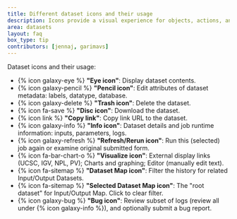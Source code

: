 ```yaml
---
title: Different dataset icons and their usage
description: Icons provide a visual experience for objects, actions, and ideas
area: datasets
layout: faq
box_type: tip
contributors: [jennaj, garimavs]
---
```


Dataset icons and their usage: 

- {% icon galaxy-eye %} **"Eye icon"**: Display dataset contents.
- {% icon galaxy-pencil %} **"Pencil icon"**: Edit attributes of dataset metadata: labels, datatype, database.
- {% icon galaxy-delete %} **"Trash icon"**: Delete the dataset.
- {% icon fa-save %} **"Disc icon"**: Download the dataset.
- {% icon link %} **"Copy link"**: Copy link URL to the dataset.
- {% icon galaxy-info %} **"Info icon"**: Dataset details and job runtime information: inputs, parameters, logs.
- {% icon galaxy-refresh %} **"Refresh/Rerun icon"**: Run this (selected) job again or examine original submitted form.
- {% icon fa-bar-chart-o %} **"Visualize icon"**: External display links (UCSC, IGV, NPL, PV); Charts and graphing; Editor (manually edit text).
- {% icon fa-sitemap %} **"Dataset Map icon"**: Filter the history for related Input/Output Datasets.
- {% icon fa-sitemap %} **"Selected Dataset Map icon"**: The "root dataset" for Input/Output Map. Click to clear filter.
- {% icon galaxy-bug %} **"Bug icon"**: Review subset of logs (review all under {% icon galaxy-info %}), and optionally submit a bug report.
